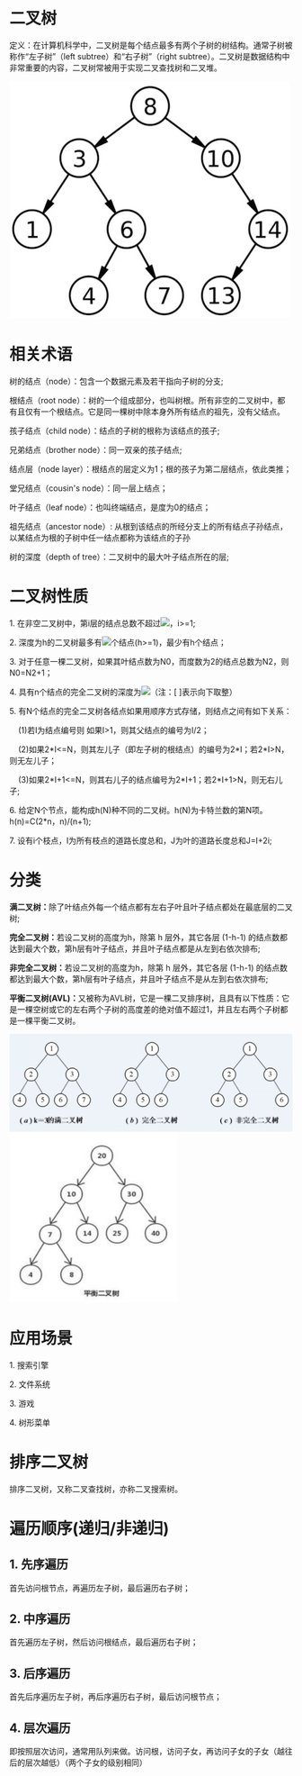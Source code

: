 <h1>二叉树</h1>
<p>定义：在计算机科学中，二叉树是每个结点最多有两个子树的树结构。通常子树被称作“左子树”（left subtree）和“右子树”（right subtree）。二叉树是数据结构中非常重要的内容，二叉树常被用于实现二叉查找树和二叉堆。</p>
<img src="./binaryTree.jpg" />
<h1>相关术语</h1>
<p>树的结点（node）：包含一个数据元素及若干指向子树的分支;</p>
<p>根结点（root node）：树的一个组成部分，也叫树根。所有非空的二叉树中，都有且仅有一个根结点。它是同一棵树中除本身外所有结点的祖先，没有父结点。</p>
<p>孩子结点（child node）：结点的子树的根称为该结点的孩子;</p>
<p>兄弟结点（brother node）：同一双亲的孩子结点;</p>
<p>结点层（node layer）：根结点的层定义为1；根的孩子为第二层结点，依此类推；</p>
<p>堂兄结点（cousin's node）：同一层上结点；</p>
<p>叶子结点（leaf node）：也叫终端结点，是度为0的结点；</p>
<p>祖先结点（ancestor node）: 从根到该结点的所经分支上的所有结点子孙结点，以某结点为根的子树中任一结点都称为该结点的子孙</p>
<p>树的深度（depth of tree）：二叉树中的最大叶子结点所在的层;</p>

<h1>二叉树性质</h1>
  <p>1. 在非空二叉树中，第i层的结点总数不超过<img src="https://gss1.bdstatic.com/9vo3dSag_xI4khGkpoWK1HF6hhy/baike/s%3D26/sign=b80019d95b82b2b7a39f3ec230addb66/fd039245d688d43f9ed0102f7f1ed21b0ff43bf5.jpg" />，i>=1;</p>
  <p>2. 深度为h的二叉树最多有<img src="https://gss2.bdstatic.com/-fo3dSag_xI4khGkpoWK1HF6hhy/baike/s%3D38/sign=8cafdaa318d5ad6eaef962e280cb7442/279759ee3d6d55fbec4f97416e224f4a21a4ddc8.jpg" />个结点(h>=1)，最少有h个结点；</p>
  <p>3. 对于任意一棵二叉树，如果其叶结点数为N0，而度数为2的结点总数为N2，则N0=N2+1；</p>
  <p>4. 具有n个结点的完全二叉树的深度为<img src="https://gss3.bdstatic.com/-Po3dSag_xI4khGkpoWK1HF6hhy/baike/s%3D76/sign=89ade8274690f60300b09e413912a50a/3b87e950352ac65c13170265f7f2b21193138a91.jpg" />（注：[ ]表示向下取整）</p>
  <p>5. 有N个结点的完全二叉树各结点如果用顺序方式存储，则结点之间有如下关系：</p>
    <p>&nbsp;&nbsp;&nbsp;&nbsp;(1)若I为结点编号则 如果I>1，则其父结点的编号为I/2；</p>
    <p>&nbsp;&nbsp;&nbsp;&nbsp;(2)如果2*I<=N，则其左儿子（即左子树的根结点）的编号为2*I；若2*I>N，则无左儿子；</p>
    <p>&nbsp;&nbsp;&nbsp;&nbsp;(3)如果2*I+1<=N，则其右儿子的结点编号为2*I+1；若2*I+1>N，则无右儿子;</p>
  <p>6. 给定N个节点，能构成h(N)种不同的二叉树。h(N)为卡特兰数的第N项。h(n)=C(2*n，n)/(n+1);</p>
  <p>7. 设有i个枝点，I为所有枝点的道路长度总和，J为叶的道路长度总和J=I+2i;</p>
<h1>分类</h1>
<p><b>满二叉树：</b>除了叶结点外每一个结点都有左右子叶且叶子结点都处在最底层的二叉树;</p>
<p><b>完全二叉树：</b>若设二叉树的高度为h，除第 h 层外，其它各层 (1-h-1) 的结点数都达到最大个数，第h层有叶子结点，并且叶子结点都是从左到右依次排布;</p>
<p><b>非完全二叉树：</b>若设二叉树的高度为h，除第 h 层外，其它各层 (1-h-1) 的结点数都达到最大个数，第h层有叶子结点，并且叶子结点不是从左到右依次排布;</p>
<p><b>平衡二叉树(AVL)：</b>又被称为AVL树，它是一棵二叉排序树，且具有以下性质：它是一棵空树或它的左右两个子树的高度差的绝对值不超过1，并且左右两个子树都是一棵平衡二叉树。</p>
<img src="./binaryTreeClassify.png" />
<img src="./binaryTreeBalanced.png" width="300" height="300" />
<h1>应用场景</h1>
<p>1. 搜索引擎</p>
<p>2. 文件系统</p>
<p>3. 游戏</p>
<p>4. 树形菜单</p>
<h1>排序二叉树</h1>
<p>排序二叉树，又称二叉查找树，亦称二叉搜索树。</p>
<h1>遍历顺序(递归/非递归)</h1>
  <h2>1. 先序遍历</h2>
  	<p>首先访问根节点，再遍历左子树，最后遍历右子树；</p>
  <h2>2. 中序遍历</h2>
  	<p>首先遍历左子树，然后访问根结点，最后遍历右子树；</p>
  <h2>3. 后序遍历</h2>
  	<p>首先后序遍历左子树，再后序遍历右子树，最后访问根节点；</p>
  <h2>4. 层次遍历</h2>
  	<p>即按照层次访问，通常用队列来做。访问根，访问子女，再访问子女的子女（越往后的层次越低）（两个子女的级别相同）</p>